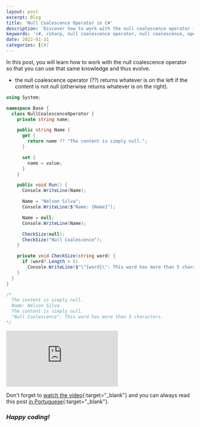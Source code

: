 ```yaml
---
layout: post
excerpt: Blog
title: 'Null Coalescence Operator in C#'
description: 'Discover how to work with the null coalescence operator in the C# programming language. Get answers to your questions with the theory and examples presented.'
keywords: 'c#, csharp, null coalescence operator, null coalescence, operator, null, coalescence, post'
date: 2022-01-31
categories: [C#]
---
```


In this post, you will learn how to work with the null coalescence operator so that you can use that same knowledge and thus evolve.

- the null coalescence operator (??) returns whatever is on the left if the content is not null (otherwise returns whatever is on the right).

```csharp
using System;

namespace Base {
  class NullCoalescenceOperator {
    private string name;

    public string Name {
      get {
        return name ?? "The content is simply null.";
      }

      set {
        name = value;
      }
    }

    public void Run() {
      Console.WriteLine(Name);

      Name = "Nelson Silva";
      Console.WriteLine($"Name: {Name}");

      Name = null;
      Console.WriteLine(Name);

      CheckSize(null);
      CheckSize("Null Coalescence");
    }

    private void CheckSize(string word) {
      if (word?.Length > 5)
        Console.WriteLine($"\"{word}\": This word has more than 5 characters.");
    }
  }
}

/*
  The content is simply null.
  Name: Nelson Silva
  The content is simply null.
  "Null Coalescence": This word has more than 5 characters.
*/
```

<div class="video-container">
  <iframe src="https://www.youtube.com/embed/s-X26LwvxC0" frameborder="0" allowfullscreen></iframe>
</div>

Don't forget to [watch the video](https://youtu.be/s-X26LwvxC0){:target="\_blank"} and you can always read this post [in Portuguese](https://caffeinealgorithm.com/blog/operador-de-coalescencia-nula-em-csharp/){:target="\_blank"}.

### _Happy coding!_
